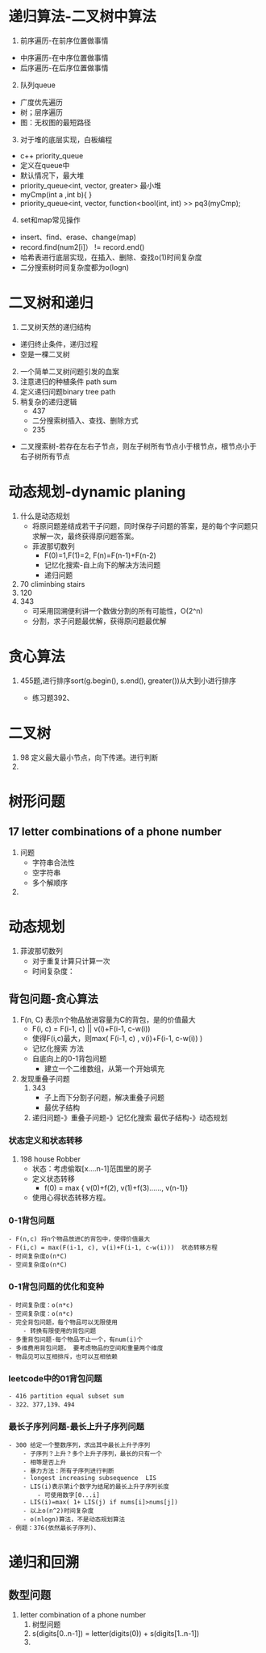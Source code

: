 # 递归算法-二叉树中算法
1. 前序遍历-在前序位置做事情
  - 中序遍历-在中序位置做事情
  - 后序遍历-在后序位置做事情
2. 队列queue
  - 广度优先遍历
  - 树；层序遍历
  - 图：无权图的最短路径
3. 对于堆的底层实现，白板编程
  - c++ priority_queue
  - 定义在queue中
  - 默认情况下，最大堆
  - priority_queue<int, vector<int>, greater<int>> 最小堆
  - myCmp(int a ,int b){ }
  - priority_queue<int, vector<int>, function<bool(int, int) >> pq3(myCmp);
4. set和map常见操作
  - insert、find、erase、change(map)
  - record.find(num2[i]） != record.end()
  - 哈希表进行底层实现，在插入、删除、查找o(1)时间复杂度
  - 二分搜索树时间复杂度都为o(logn)
# 二叉树和递归
1. 二叉树天然的递归结构
  - 递归终止条件，递归过程
  - 空是一棵二叉树
2. 一个简单二叉树问题引发的血案
3. 注意递归的种植条件 path sum
4. 定义递归问题binary tree path
5. 稍复杂的递归逻辑
    - 437
    - 二分搜索树插入、查找、删除方式
    - 235
- 二叉搜索树-若存在左右子节点，则左子树所有节点小于根节点，根节点小于右子树所有节点

# 动态规划-dynamic planing
1. 什么是动态规划
    - 将原问题差结成若干子问题，同时保存子问题的答案，是的每个字问题只求解一次，最终获得原问题答案。
    - 菲波那切数列
        - F(0)=1,F(1)=2, F(n)=F(n-1)+F(n-2)
        - 记忆化搜索-自上向下的解决方法问题
        - 递归问题
2. 70 climinbing stairs
3. 120
4. 343
    - 可采用回溯便利讲一个数做分割的所有可能性，O(2^n)
    - 分割，求子问题最优解，获得原问题最优解
# 贪心算法
1. 455题,进行排序sort(g.begin(), s.end(), greater<int>())从大到小进行排序
    - 练习题392、

# 二叉树
1. 98 定义最大最小节点，向下传递。进行判断
2. 

# 树形问题
## 17 letter combinations of a phone number
1. 问题
    - 字符串合法性
    - 空字符串
    - 多个解顺序
2. 

# 动态规划
1. 菲波那切数列
    - 对于重复计算只计算一次
    - 时间复杂度：

## 背包问题-贪心算法
1. F(n, C) 表示n个物品放进容量为C的背包，是的价值最大
    - F(i, c) = F(i-1, c) || v(i)+F(i-1, c-w(i))
    - 使得F(i,c)最大，则max( F(i-1, c) , v(i)+F(i-1, c-w(i)) )
    - 记忆化搜索 方法
    - 自底向上的0-1背包问题
        - 建立一个二维数组，从第一个开始填充 
2. 发现重叠子问题
    1. 343
        - 子上而下分割子问题，解决重叠子问题
        - 最优子结构
    2. 递归问题-》重叠子问题-》记忆化搜索
                 最优子结构-》动态规划
### 状态定义和状态转移
1. 198 house Robber
    - 状态：考虑偷取[x....n-1]范围里的房子
    - 定义状态转移
        - f(0) = max { v(0)+f(2), v(1)+f(3)......, v(n-1)}
    - 使用心得状态转移方程。
### 0-1背包问题
    - F(n,c) 将n个物品放进C的背包中，使得价值最大
    - F(i,c) = max(F(i-1, c), v(i)+F(i-1, c-w(i)))  状态转移方程
    - 时间复杂度o(n*C)
    - 空间复杂度o(n*C)
### 0-1背包问题的优化和变种
    - 时间复杂度：o(n*c)
    - 空间复杂度：o(n*c)
    - 完全背包问题，每个物品可以无限使用
        - 转换有限使用的背包问题
    - 多重背包问题-每个物品不止一个，有num(i)个
    - 多维费用背包问题， 要考虑物品的空间和重量两个维度
    - 物品见可以互相排斥，也可以互相依赖
### leetcode中的01背包问题
    - 416 partition equal subset sum
    - 322、377,139、494
### 最长子序列问题-最长上升子序列问题
    - 300 给定一个整数序列，求出其中最长上升子序列
        - 子序列？上升？多个上升子序列，最长的只有一个
        - 相等是否上升
        - 暴力方法：所有子序列进行判断
        - longest increasing subsequence  LIS
        - LIS(i)表示第i个数字为结尾的最长上升子序列长度
            - 可使用数字[0...i]
        - LIS(i)=max( 1+ LIS(j) if nums[i]>nums[j])
        - 以上o(n^2)时间复杂度
        - o(nlogn)算法，不是动态规划算法
    - 例题：376(依然最长子序列)、

# 递归和回溯
## 数型问题
1. letter combination of a phone number
    1. 树型问题
    2. s(digits[0..n-1]) = letter(digits(0)) + s(digits[1..n-1])
    3. 